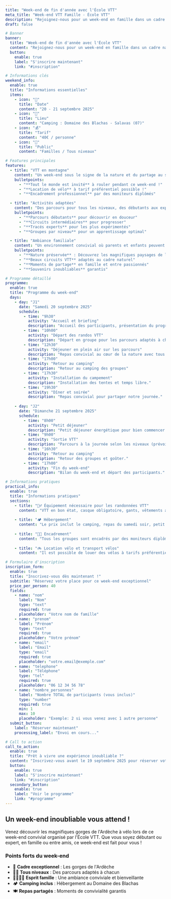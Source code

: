 ```yaml
---
title: "Week-end de fin d'année avec l'École VTT"
meta_title: "Week-end VTT Famille - École VTT"
description: "Rejoignez-nous pour un week-end en famille dans un cadre naturel exceptionnel, avec des randos VTT adaptées à tous les niveaux dans les gorges de l'Ardèche."
draft: false

# Banner
banner:
  title: "Week-end de fin d'année avec l'École VTT"
  content: "Rejoignez-nous pour un week-end en famille dans un cadre naturel exceptionnel, des randos VTT adaptées à tous les niveaux."
  button:
    enable: true
    label: "S'inscrire maintenant"
    link: "#inscription"

# Informations clés
weekend_info:
  enable: true
  title: "Informations essentielles"
  items:
    - icon: "📅"
      title: "Date"
      content: "20 - 21 septembre 2025"
    - icon: "📍"
      title: "Lieu"
      content: "Camping : Domaine des Blachas - Salavas (07)"
    - icon: "💰"
      title: "Tarif"
      content: "40€ / personne"
    - icon: "👥"
      title: "Public"
      content: "Familles / Tous niveaux"

# Features principales
features:
  - title: "VTT en montagne"
    content: "Un week-end sous le signe de la nature et du partage au sein des gorges de l'Ardèche."
    bulletpoints:
      - "**Tout le monde est invité** à rouler pendant ce week-end !"
      - "**Location de vélo** à tarif préférentiel possible !"
      - "**Encadrement professionnel** par des moniteurs diplômés"

  - title: "Activités adaptées"
    content: "Des parcours pour tous les niveaux, des débutants aux experts, encadrés par vos moniteurs préférés."
    bulletpoints:
      - "**Parcours débutants** pour découvrir en douceur"
      - "**Circuits intermédiaires** pour progresser"
      - "**Tracés experts** pour les plus expérimentés"
      - "**Groupes par niveau** pour un apprentissage optimal"

  - title: "Ambiance familiale"
    content: "Un environnement convivial où parents et enfants peuvent partager des moments inoubliables."
    bulletpoints:
      - "**Nature préservée** : Découvrez les magnifiques paysages de l'Ardèche"
      - "**Beaux circuits VTT** adaptés au cadre naturel"
      - "**Moments de partage** en famille et entre passionnés"
      - "**Souvenirs inoubliables** garantis"

# Programme détaillé
programme:
  enable: true
  title: "Programme du week-end"
  days:
    - day: "J1"
      date: "Samedi 20 septembre 2025"
      schedule:
        - time: "9h30"
          activity: "Accueil et briefing"
          description: "Accueil des participants, présentation du programme et répartition des groupes par niveau."
        - time: "10h00"
          activity: "Départ des randos VTT"
          description: "Départ en groupe pour les parcours adaptés à chaque niveau."
        - time: "12h30"
          activity: "Déjeuner en plein air sur les parcours"
          description: "Repas convivial au cœur de la nature avec tous les participants."
        - time: "17h00"
          activity: "Retour au camping"
          description: "Retour au camping des groupes"
        - time: "17h30"
          activity: "Installation du campement"
          description: "Installation des tentes et temps libre."
        - time: "19h30"
          activity: "Dîner et soirée"
          description: "Repas convivial pour partager notre journée."
    
    - day: "J2"
      date: "Dimanche 21 septembre 2025"
      schedule:
        - time: "8h00"
          activity: "Petit déjeuner"
          description: "Petit déjeuner énergétique pour bien commencer la journée."
        - time: "9h00"
          activity: "Sortie VTT"
          description: "Parcours à la journée selon les niveaux (prévoir pique-nique)."
        - time: "16h30"
          activity: "Retour au camping"
          description: "Retour des groupes et goûter."
        - time: "17h00"
          activity: "Fin du week-end"
          description: "Bilan du week-end et départ des participants."

# Informations pratiques
practical_info:
  enable: true
  title: "Informations pratiques"
  sections:
    - title: "🚴‍♂️ Équipement nécessaire pour les randonnées VTT"
      content: "VTT en bon état, casque obligatoire, gants, vêtements adaptés à la météo, petit sac à dos avec eau et encas. Matériel de réparation adapté à votre vélo !"
    
    - title: "🏕️ Hébergement"
      content: "Le prix inclut le camping, repas du samedi soir, petit déjeuner du dimanche matin, pique-nique du dimanche midi ! Le prix n'inclut pas le transport des participants et le repas du samedi midi ! Il vous faudra tout le matériel pour camper en autonomie."
    
    - title: "👨‍🏫 Encadrement"
      content: "Tous les groupes sont encadrés par des moniteurs diplômés d'État."
    
    - title: "🚲 Location vélo et transport vélos"
      content: "Il est possible de louer des vélos à tarifs préférentiels avec le code suivant : **WEEVTT2025** - [https://natura-velo-charavines.lokki.rent/](https://natura-velo-charavines.lokki.rent/). Nous pouvons transporter les vélos ! (il suffit de l'indiquer lors de l'inscription 😉)"

# Formulaire d'inscription
inscription_form:
  enable: true
  title: "Inscrivez-vous dès maintenant !"
  subtitle: "Réservez votre place pour ce week-end exceptionnel"
  price_per_person: 40
  fields:
    - name: "nom"
      label: "Nom"
      type: "text"
      required: true
      placeholder: "Votre nom de famille"
    - name: "prenom"
      label: "Prénom"
      type: "text"
      required: true
      placeholder: "Votre prénom"
    - name: "email"
      label: "Email"
      type: "email"
      required: true
      placeholder: "votre.email@exemple.com"
    - name: "telephone"
      label: "Téléphone"
      type: "tel"
      required: true
      placeholder: "06 12 34 56 78"
    - name: "nombre_personnes"
      label: "Nombre TOTAL de participants (vous inclus)"
      type: "number"
      required: true
      min: 1
      max: 10
      placeholder: "Exemple: 2 si vous venez avec 1 autre personne"
  submit_button:
    label: "Réserver maintenant"
    processing_label: "Envoi en cours..."

# Call to action
call_to_action:
  enable: true
  title: "Prêt à vivre une expérience inoubliable ?"
  content: "Inscrivez-vous avant le 19 septembre 2025 pour réserver votre place à ce week-end exceptionnel. Les places sont limitées !"
  button:
    enable: true
    label: "S'inscrire maintenant"
    link: "#inscription"
  secondary_button:
    enable: true
    label: "Voir le programme"
    link: "#programme"
---
```


## Un week-end inoubliable vous attend !

Venez découvrir les magnifiques gorges de l'Ardèche à vélo lors de ce week-end convivial organisé par l'École VTT. Que vous soyez débutant ou expert, en famille ou entre amis, ce week-end est fait pour vous !

### Points forts du week-end

- 🌲 **Cadre exceptionnel** : Les gorges de l'Ardèche
- 🚴‍♀️ **Tous niveaux** : Des parcours adaptés à chacun
- 👨‍👩‍👧‍👦 **Esprit famille** : Une ambiance conviviale et bienveillante
- 🏕️ **Camping inclus** : Hébergement au Domaine des Blachas
- 🍽️ **Repas partagés** : Moments de convivialité garantis
